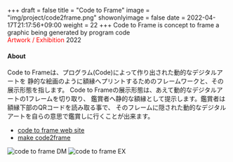 +++
draft = false
title = "Code to Frame"
image = "img/project/code2frame.png"
showonlyimage = false
date = 2022-04-17T21:17:56+09:00
weight = 22
+++
Code to Frame is concept to frame a graphic being generated by program code  
<span style="color: red;">Artwork / Exhibition</span> 2022
<!--more-->

#### About
Code to Frameは、プログラム(Code)によって作り出された動的なデジタルアートを
静的な絵画のように額縁へプリントするためのフレームワークと、その展示形態を指します。
Code to Frameの展示形態は、あえて動的なデジタルアートの1フレームを切り取り、
鑑賞者へ静的な額縁として提示します。鑑賞者は額縁下部のQRコードを読み取る事で、
そのフレームに隠された動的なデジタルアートを自らの意思で鑑賞しに行くことが出来ます。


- [code to frame web site](https://c2f.p5js.jp/)
- [make code2frame](https://kikpond15.github.io/code2frame/)

![code to frame DM](../../img/project/code2frame.png)
![code to frame EX](../../img/project/code2frame01.jpg)